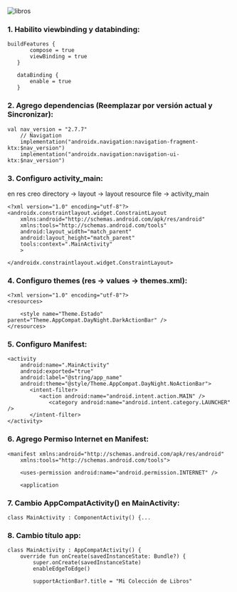 ![libros](https://github.com/user-attachments/assets/a414f5b2-8c08-4d21-8000-9b5f5f9145d1)

### 1. Habilito viewbinding y databinding:

 ```
 buildFeatures {
        compose = true
        viewBinding = true
    }
    
    dataBinding {
        enable = true
    }
```

### 2. Agrego dependencias (Reemplazar por versión actual y Sincronizar):
```
val nav_version = "2.7.7"
    // Navigation
    implementation("androidx.navigation:navigation-fragment-ktx:$nav_version")
    implementation("androidx.navigation:navigation-ui-ktx:$nav_version")
```

### 3. Configuro activity_main:

en res 
creo directory -> layout -> layout resource file -> activity_main

```
<?xml version="1.0" encoding="utf-8"?>
<androidx.constraintlayout.widget.ConstraintLayout 
    xmlns:android="http://schemas.android.com/apk/res/android"
    xmlns:tools="http://schemas.android.com/tools"
    android:layout_width="match_parent"
    android:layout_height="match_parent"
    tools:context=".MainActivity"
    >

</androidx.constraintlayout.widget.ConstraintLayout>
```

### 4. Configuro themes (res -> values -> themes.xml):

```
<?xml version="1.0" encoding="utf-8"?>
<resources>

    <style name="Theme.Estado" parent="Theme.AppCompat.DayNight.DarkActionBar" />
</resources>
```

### 5. Configuro Manifest:

```
<activity
    android:name=".MainActivity"
    android:exported="true"
    android:label="@string/app_name"
    android:theme="@style/Theme.AppCompat.DayNight.NoActionBar">
       <intent-filter>
          <action android:name="android.intent.action.MAIN" />
             <category android:name="android.intent.category.LAUNCHER" />
       </intent-filter>
</activity>
```

### 6. Agrego Permiso Internet en Manifest:

```
<manifest xmlns:android="http://schemas.android.com/apk/res/android"
    xmlns:tools="http://schemas.android.com/tools">

    <uses-permission android:name="android.permission.INTERNET" />

    <application
```

### 7. Cambio AppCompatActivity() en MainActivity:

```
class MainActivity : ComponentActivity() {...
```

### 8. Cambio título app:
```
class MainActivity : AppCompatActivity() {
    override fun onCreate(savedInstanceState: Bundle?) {
        super.onCreate(savedInstanceState)
        enableEdgeToEdge()

        supportActionBar?.title = "Mi Colección de Libros"
```
